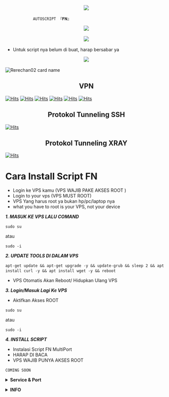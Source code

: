 <p align="center">  
    <img src="https://user-images.githubusercontent.com/76937659/153705486-44e6c1b2-74fa-4d44-be1c-36c8fdb83331.gif"/>  
  </p>  
  
  
                AUTOSCRIPT 『𝐅𝐍』  
  
  <p align="center">  
    <img src="https://user-images.githubusercontent.com/76937659/153705486-44e6c1b2-74fa-4d44-be1c-36c8fdb83331.gif"/>  
  </p> 
 
 <p align="center"> 
 <img height=21 src="https://komarev.com/ghpvc/?username=praiman99"> 
 </p>

- Untuk script nya belum di buat, harap bersabar ya

<p align="center">
<img src="https://readme-typing-svg.herokuapp.com?color=%2336BCF7&center=true&vCenter=true&lines=FN+PROJECT" />
</p>

![Rerechan02 card name](https://cardivo.vercel.app/api?name=Rerechan『𝐅𝐍』&description=Hi,%20everyone!%20and%20Nice%20to%20meet%20you%20%F0%9F%91%8B&image=https://raw.githubusercontent.com/Rerechan02/simple-xray/main/funny1.jpg?v=4&backgroundColor=%23ecf0f1&telegram=/&github=Rerechan02&pattern=leaf&colorPattern=%23eaeaea)

<h2 align="center">VPN</h2>

[![Hits](https://img.shields.io/badge/SSH-F38020?style=for-the-badge&logo=Cloudflare&logoColor=white&edge_flat=false)](https://github.com/fisabiliyusri/MANTAPV3)
[![Hits](https://img.shields.io/badge/XRAY-F38020?style=for-the-badge&logo=Cloudflare&logoColor=white&edge_flat=false)](https://github.com/fisabiliyusri/MANTAPV3)
[![Hits](https://img.shields.io/badge/SLOWDNS-F38020?style=for-the-badge&logo=Cloudflare&logoColor=white&edge_flat=false)](https://github.com/fisabiliyusri/MANTAPV3)
[![Hits](https://img.shields.io/badge/XTLS-F38020?style=for-the-badge&logo=Cloudflare&logoColor=white&edge_flat=false)](https://github.com/fisabiliyusri/MANTAPV3)
[![Hits](https://img.shields.io/badge/HAPROXY_TCP-F38020?style=for-the-badge&logo=Cloudflare&logoColor=white&edge_flat=false)](https://github.com/fisabiliyusri/MANTAPV3)
[![Hits](https://img.shields.io/badge/GOPROXY_TCP-F38020?style=for-the-badge&logo=Cloudflare&logoColor=white&edge_flat=false)](https://github.com/fisabiliyusri/MANTAPV3)
</h2>
<h2 align="center">Protokol Tunneling SSH</h2>

[![Hits](https://img.shields.io/badge/SSH-WEBSOCKET_&_SLOWDNS_&_SSL-F38020?style=for-the-badge&logo=Cloudflare&logoColor=white&edge_flat=false)](https://github.com/fisabiliyusri/MANTAPV3)
</h2>
<h2 align="center">Protokol Tunneling XRAY</h2>

[![Hits](https://img.shields.io/badge/XRAY_VLESS/VMESS/TROJAN-WEBSOCKET_&_DNSTT_&_GRPC_&_XTLS-F38020?style=for-the-badge&logo=Cloudflare&logoColor=white&edge_flat=false)](https://github.com/fisabiliyusri/MANTAPV3)
</h2>

# Cara Install Script FN
- Login ke VPS kamu (VPS WAJIB PAKE AKSES ROOT )
- Login to your vps (VPS MUST ROOT)
- VPS Yang harus root ya bukan hp/pc/laptop nya
- what you have to root is your VPS, not your device

***1. MASUK KE VPS LALU COMAND***
```
sudo su
```
atau
```
sudo -i
```

***2. UPDATE TOOLS DI DALAM VPS***

```
apt-get update && apt-get upgrade -y && update-grub && sleep 2 && apt install curl -y && apt install wget -y && reboot
```
- VPS Otomatis Akan Reboot/ Hidupkan Ulang VPS

***3. Login/Masuk Lagi Ke VPS***
- Aktifkan Akses ROOT
```
sudo su
```
atau
```
sudo -i
```
***4. INSTALL SCRIPT***
- Instalasi Script FN MultiPort
- HARAP DI BACA
- VPS WAJIB PUNYA AKSES ROOT
```
COMING SOON
```

<b><details><summary>Service & Port</summary></b> 
 <p align="center"> 
 <img src="https://telegra.ph/file/5ea099c50949711920149.jpg"/> 
<img src="https://img.shields.io/badge/-Services%20%26%20Port-brightgreen"> 
  
# SSH
```
 - OpenSSH                    : 22, 3303 
 - SSH SSL/TLS                : 443
 - Dropbear                   : 109, 143, 69
 - WebScket Apache2 HTTP      : 80 
 - WebScket Apache2 SSL/TLS   : 443
 - Udp Custom & Request       : 1-65535

 ```
 
# XRAY MOD
```
- SUPPORT MULTIPATH
- XRAY VMESS WS NON TLS      : 80
- XRAY VLESS WS NON TLS      : 80
- XRAY SOCKS5 WS NON TLS     : 80
- XRAY VMESS WS TLS/SSL      : 443
- XRAY VLESS WS TLS/SSL      : 443
- XRAY TROJAN WS TLS/SSL     : 443
- XRAY SOCKS5 WS TLS/SSL     : 443
- GOPROXY WEBSOCKET & TCP    : 80 & 443
```

# OVER TCP XTLS
```
- XRAY TROJAN TCP XTLS    : 445
- SSH SSL/TLS 1.0 - 1.3   : 443
- HAPROXY OVER TCP        : 443
- GOPROXY OVER TCP        : 443
```

# OTHER
```
- GRPC     : 443
- NGINX    : 81, 89
- UDPGW    : 7200, 7300
- HAPROXY  : 443
- GOPROXY  : 443, 80, 8080
- APACHE2  : 443, 80, 1080, 5153
- SSLH MOD : 111, 700, 777, 109, 143
- SLOWDNS  : 53, 5300, 3139, 3030
- IGNITER  : 2087
```

# CORE ALL SERVICE
```
- SSLH CORE FunnyVPN
- XRAY CORE MOD DHARAK
- GOPROXY ORGIN CORE
- HAPROXY ORIGIN CORE
- XRAY XTLS ORIGIN CORE
- APACHE2 ORIGIN CORE
```

# FEATURE
```
- CHANGE DNS
- BLOCK TORENT
- INSTALL TCP BBR
- SWITCH CORE SSH SSL
- ANTI DDOS PROTECTION
- ACOUNT SUPPORT GAMING
- ACOUNT SUPPORT OPENWRT
- LIMI SPEED / BANDWIDTH
- CEK USER LOGIN - ALL METODE
- TURN ON & OFF SERVICE IN MENU
- SERVICE STREAMING SUPPORT CHEKER
- CEK ALL SERVICE RUNNING OR NOT FOR ABOUT
```

# Payload Websocket Examples
- ***Payload HTTPS***
```
GET ws://[host]/ HTTP/1.1[crlf]Host: [host][crlf]Upgrade: websocket[crlf]Connection: @Rerechan02[crlf][crlf]
```

- ***Payload HTTP***
```
GET / HTTP/1.1[crlf]Host: [host][crlf]Upgrade: websocket[crlf]Connection: @Rerechan02[crlf][crlf]
```
</details>

<b><details><summary>INFO</summary></b> 
## Info  
 ```diff 
 - HAPROXY OVER TCP, GOPROXY WS V2RAY, APACHE2 SSH WEBSOCKET, XRAY MOD, SSLH MOD
 - TELEGRAM= @Rerechan02 / @fn_project
 ``` 
 - made by the owner (Rerechan02),  
  
 - Xray mod dharak, haproxy over tcp for ssh ssl, Goproxy ws use in xray, nginx for loadbalancer, apache2 use in ssh websocket, sslh mod support ssh ws http port 80 
 - Haproxy Over TCP lebih ringan dibandingkan nginx, dan goproxy cocok untuk digunakan pada xray, untuk apache2 hanya akan di gunakan pada ssh websocket  
 ```diff 
 -  
 - Need Permision To Use Script
 ```

## Credit : 
  
 -   Owner Rerechan02  
 -   Original Script by FunnyVPN & Github
 -   Modded and update Script by t.me/Rerechan02 / wa.me/6283120684925
  
  
  
  
     <p align="center"><img src="https://img.shields.io/badge/%20COPYRIGHT%20%C2%A9%202023-%20By%20Rerechan02%20『𝐅𝐍』%2C%20Inc-blue"></p> 
Feedback => @Rerechan02
 <b> 
 </b> 
 <br> 
<b><details><summary>Other</summary></b> 
# Server Status 
 <!--start: status pages--> 
 <!-- This summary is generated by Upptime (https://github.com/upptime/upptime) --> 
 <!-- Do not edit this manually, your changes will be overwritten --> 
 <!-- prettier-ignore --> 
 | URL |  | History | Response Time | Uptime | 
 | --- | ------ | ------- | ------------- | ------ | 
 | <img alt="" src="https://icons.duckduckgo.com/ip3/103.150.117.25.ico" height="13"> [SERVER](http://103.150.117.25:81) | 🟩 Up | [Status.go](https://github.com/givps/givps_server_status/commits/HEAD/store.yml) | <details><summary><img alt="Response time graph" src="https://github.com/givps/givps_server_status/blob/master/graphs/biznet/response-time-week.png" height="20"> 1ms</summary><br><a href="https://prof.rerechan02.com/store"><img alt="Response time 1" src="https://img.shields.io/endpoint?url=https%3A%2F%2Fraw.githubusercontent.com%2Fgivps%2Fgivps_server_status%2FHEAD%2Fapi%2Fbiznet%2Fresponse-time.json"></a><br><a href="https://prof.rerechan02.com/store"><img alt="24-hour response time 1" src="https://img.shields.io/endpoint?url=https%3A%2F%2Fraw.githubusercontent.com%2Fgivps%2Fgivps_server_status%2FHEAD%2Fapi%2Fbiznet%2Fresponse-time-day.json"></a><br><a href="https://prof.rerechan02.com/store"><img alt="7-day response time 1" src="https://img.shields.io/endpoint?url=https%3A%2F%2Fraw.githubusercontent.com%2Fgivps%2Fgivps_server_status%2FHEAD%2Fapi%2Fbiznet%2Fresponse-time-week.json"></a><br><a href="https://prof.rerechan02.com/store"><img alt="30-day response time 1" src="https://img.shields.io/endpoint?url=https%3A%2F%2Fraw.githubusercontent.com%2Fgivps%2Fgivps_server_status%2FHEAD%2Fapi%2Fbiznet%2Fresponse-time-month.json"></a><br><a href="https://prof.rerechan02.com/store"><img alt="1-year response time 1" src="https://img.shields.io/endpoint?url=https%3A%2F%2Fraw.githubusercontent.com%2Fgivps%2Fgivps_server_status%2FHEAD%2Fapi%2Fbiznet%2Fresponse-time-year.json"></a></details> | <details><summary><a href="https://prof.rerechan02.com/store">100.00%</a></summary><a href="https://prof.rerechan02.com/store"><img alt="All-time uptime 100.00%" src="https://img.shields.io/endpoint?url=https%3A%2F%2Fraw.githubusercontent.com%2Fgivps%2Fgivps_server_status%2FHEAD%2Fapi%2Fbiznet%2Fuptime.json"></a><br><a href="https://prof.rerechan02.com/store"><img alt="24-hour uptime 100.00%" src="https://img.shields.io/endpoint?url=https%3A%2F%2Fraw.githubusercontent.com%2Fgivps%2Fgivps_server_status%2FHEAD%2Fapi%2Fbiznet%2Fuptime-day.json"></a><br><a href="https://prof.rerechan02.com/store"><img alt="7-day uptime 100.00%" src="https://img.shields.io/endpoint?url=https%3A%2F%2Fraw.githubusercontent.com%2Fgivps%2Fgivps_server_status%2FHEAD%2Fapi%2Fbiznet%2Fuptime-week.json"></a><br><a href="https://prof.rerechan02.com/store"><img alt="30-day uptime 100.00%" src="https://img.shields.io/endpoint?url=https%3A%2F%2Fraw.githubusercontent.com%2Fgivps%2Fgivps_server_status%2FHEAD%2Fapi%2Fbiznet%2Fuptime-month.json"></a><br><a href="https://prof.rerechan02.com/store"><img alt="1-year uptime 100.00%" src="https://img.shields.io/endpoint?url=https%3A%2F%2Fraw.githubusercontent.com%2Fgivps%2Fgivps_server_status%2FHEAD%2Fapi%2Fbiznet%2Fuptime-year.json"></a></details> 
  
 <!--end: status pages--> 
  
[![Hits](https://hits.seeyoufarm.com/api/count/incr/badge.svg?url=https%3A%2F%2Fgithub.com%2Ffisabiliyusri%2FMantap&count_bg=%2379C83D&title_bg=%23555555&icon=monster.svg&icon_color=%23FF0000&title=Di+Lihat&edge_flat=false)](https://hits.seeyoufarm.com) 
 [![Hits](https://hits.seeyoufarm.com/api/count/incr/badge.svg?url=https://github.com/fisabiliyusri/Mantap&count_bg=%2379C83D&title_bg=%23555555&icon=angularjs.svg&icon_color=%23FF0000&title=Di+Lihat&edge_flat=false)](https://hits.seeyoufarm.com) 
 [![Hits](https://hits.seeyoufarm.com/api/count/incr/badge.svg?url=https%3A%2F%2Fgithub.com%2Ffisabiliyusri%2FMantap&count_bg=%2379C83D&title_bg=%23555555&icon=notion.svg&icon_color=%2301021C&title=Di+Lihat&edge_flat=false)](https://hits.seeyoufarm.com) 
 [![Hits](https://hits.seeyoufarm.com/api/count/incr/badge.svg?url=https%3A%2F%2Fgithub.com%2Ffisabiliyusri%2FMantap&count_bg=%2379C83D&title_bg=%23555555&icon=t-mobile.svg&icon_color=%23FAC805&title=Di+Lihat&edge_flat=true)](https://hits.seeyoufarm.com) 
 [![Hits](https://hits.seeyoufarm.com/api/count/incr/badge.svg?url=https://github.com/fisabiliyusri/Mantap&count_bg=%2379C83D&title_bg=%23555555&icon=angular.svg&icon_color=%2338FF00&title=Di+Lihat&edge_flat=false)](https://hits.seeyoufarm.com) 
 [![Hits](https://hits.seeyoufarm.com/api/count/incr/badge.svg?url=https://github.com/fisabiliyusri/Mantap&count_bg=%2379C83D&title_bg=%23555555&icon=pixiv.svg&icon_color=%2300BDFF&title=Di+Lihat&edge_flat=false)](https://hits.seeyoufarm.com)

# 💻 Tech Stack: 
 ![AWS](https://img.shields.io/badge/AWS-%23FF9900.svg?style=plastic&logo=amazon-aws&logoColor=white) ![Azure](https://img.shields.io/badge/azure-%230072C6.svg?style=plastic&logo=azure-devops&logoColor=white) ![Cloudflare](https://img.shields.io/badge/Cloudflare-F38020?style=plastic&logo=Cloudflare&logoColor=white) ![DigitalOcean](https://img.shields.io/badge/DigitalOcean-%230167ff.svg?style=plastic&logo=digitalOcean&logoColor=white) ![Google Cloud](https://img.shields.io/badge/Google%20Cloud-%234285F4.svg?style=plastic&logo=google-cloud&logoColor=white) ![OpenStack](https://img.shields.io/badge/Openstack-%23f01742.svg?style=plastic&logo=openstack&logoColor=white) ![Scaleway](https://img.shields.io/badge/SCALEWAY-%234f0599.svg?style=plastic&logo=scaleway&logoColor=white) 

### 
  
 <h2 align="left">🛠 Language and tools</h2> 
  
 ### 
  
 <div align="left"> 
   <img src="https://cdn.jsdelivr.net/gh/devicons/devicon/icons/ubuntu/ubuntu-plain.svg" height="40" alt="ubuntu logo"  /> 
   <img width="12" /> 
   <img src="https://cdn.jsdelivr.net/gh/devicons/devicon/icons/putty/putty-original.svg" height="40" alt="putty logo"  /> 
   <img width="12" /> 
   <img src="https://cdn.jsdelivr.net/gh/devicons/devicon/icons/linux/linux-original.svg" height="40" alt="linux logo"  /> 
   <img width="12" /> 
   <img src="https://cdn.jsdelivr.net/gh/devicons/devicon/icons/java/java-original.svg" height="40" alt="java logo"  /> 
   <img width="12" /> 
   <img src="https://cdn.jsdelivr.net/gh/devicons/devicon/icons/azure/azure-original.svg" height="40" alt="azure logo"  /> 
   <img width="12" /> 
   <img src="https://cdn.jsdelivr.net/gh/devicons/devicon/icons/windows8/windows8-original.svg" height="40" alt="windows8 logo"  /> 
 </div> 
  
 ###
[![My Skills](https://skillicons.dev/icons?i=java,linux,js,html,css,python,php,bash,azure,docker,gcp)](https://skillicons.dev)

 # 📊 GitHub Stats: 
 ![](https://github-readme-stats.vercel.app/api?username=rullpqh&theme=dark&hide_border=false&include_all_commits=false&count_private=false)<br/> 
 ![](https://github-readme-streak-stats.herokuapp.com/?user=rullpqh&theme=dark&hide_border=false)<br/> 
 ![](https://github-readme-stats.vercel.app/api/top-langs/?username=rullpqh&theme=dark&hide_border=false&include_all_commits=false&count_private=false&layout=compact) 
  
 ### ✍️ Random Dev Quote 
 ![](https://quotes-github-readme.vercel.app/api?type=horizontal&theme=tokyonight) 
  
 --- 
 
## (ANALYSIS) 
 <p align="center"> 
  
 <a href="https://github.com/Rerechan02"> 
  
   <img height="180em" src="https://github-readme-stats-eight-theta.vercel.app/api?username=Rerechan02&show_icons=true&theme=algolia&include_all_commits=true&count_private=true"/> 
  
   <img height="180em" src="https://github-readme-stats-eight-theta.vercel.app/api/top-langs/?username=Rerechan02&layout=compact&langs_count=8&theme=algolia"/> 
  
 </a> 
 </p>

## Stargazers over time 
  
 [![Stargazers over time](https://starchart.cc/firdaus-rx/AutoScriptXray.svg)](https://starchart.cc/firdaus-rx/autoscript)

</details>


![image](https://raw.githubusercontent.com/Rerechan02/simple-xray/main/funny2.png)<br></html>

